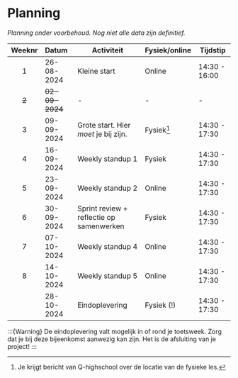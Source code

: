 # Planning

*Planning onder voorbehoud. Nog niet alle data zijn definitief.*

| Weeknr | Datum          | Activiteit                               | Fysiek/online | Tijdstip      |
| :----: | :------------- | ---------------------------------------- | ------------- | ------------- |
|   1    | 26-08-2024     | Kleine start                             | Online        | 14:30 - 16:00 |
| ~~2~~  | ~~02-09-2024~~ | -                                        | -             | -             |
|   3    | 09-09-2024     | Grote start. Hier *moet* je bij zijn.    | Fysiek[^1]    | 14:30 - 17:30 |
|   4    | 16-09-2024     | Weekly standup 1                         | Fysiek        | 14:30 - 17:30 |
|   5    | 23-09-2024     | Weekly standup 2                         | Online        | 14:30 - 17:30 |
|   6    | 30-09-2024     | Sprint review + reflectie op samenwerken | Fysiek        | 14:30 - 17:30 |
|   7    | 07-10-2024     | Weekly standup 4                         | Online        | 14:30 - 17:30 |
|   8    | 14-10-2024     | Weekly standup 5                         | Online        | 14:30 - 17:30 |
|        | 28-10-2024     | Eindoplevering                           | Fysiek (!)    | 14:30 - 17:30 |

:::{Warning}
De eindoplevering valt mogelijk in of rond je toetsweek. Zorg dat je bij deze bijeenkomst aanwezig kan zijn. Het is de afsluiting van je project!
:::

[^1]: Je krijgt bericht van Q-highschool over de locatie van de fysieke les.
